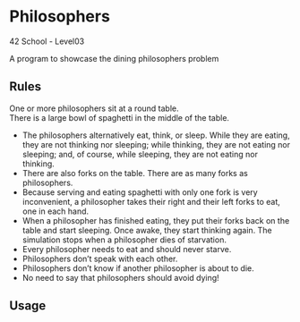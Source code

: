 # Philosophers
42 School - Level03

A program to showcase the dining philosophers problem

## Rules

One or more philosophers sit at a round table.  
There is a large bowl of spaghetti in the middle of the table.  
+ The philosophers alternatively eat, think, or sleep. While they are eating, they are not thinking nor sleeping; while thinking, they are not eating nor sleeping; and, of course, while sleeping, they are not eating nor thinking.
+ There are also forks on the table. There are as many forks as philosophers.
+ Because serving and eating spaghetti with only one fork is very inconvenient, a philosopher takes their right and their left forks to eat, one in each hand.
+ When a philosopher has finished eating, they put their forks back on the table and start sleeping. Once awake, they start thinking again. The simulation stops when a philosopher dies of starvation.
+ Every philosopher needs to eat and should never starve.
+ Philosophers don’t speak with each other.
+ Philosophers don’t know if another philosopher is about to die.
+ No need to say that philosophers should avoid dying!

## Usage


